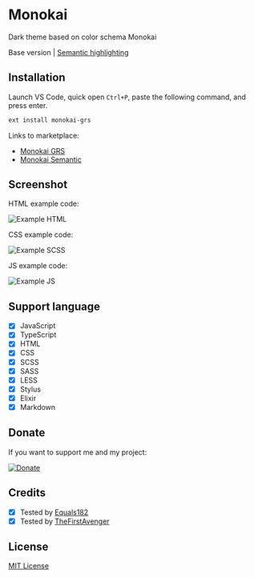# Monokai

Dark theme based on color schema Monokai

Base version | [Semantic highlighting](https://github.com/goliafrs/monokai-semantic)

## Installation

Launch VS Code, quick open `Ctrl+P`, paste the following command, and press enter.

```bash
ext install monokai-grs
```

Links to marketplace:

- [Monokai GRS](https://marketplace.visualstudio.com/items?itemName=goliafrs.monokai-grs)
- [Monokai Semantic](https://marketplace.visualstudio.com/items?itemName=goliafrs.monokai-semantic)

## Screenshot

HTML example code:

![Example HTML](https://github.com/goliafrs/monokai/raw/master/example-html.png)

CSS example code:

![Example SCSS](https://github.com/goliafrs/monokai/raw/master/example-scss.png)

JS example code:

![Example JS](https://github.com/goliafrs/monokai/raw/master/example-js.png)

## Support language

- [x] JavaScript
- [x] TypeScript
- [x] HTML
- [x] CSS
- [x] SCSS
- [x] SASS
- [x] LESS
- [x] Stylus
- [x] Elixir
- [x] Markdown

## Donate

If you want to support me and my project:

[![Donate](https://img.shields.io/badge/Donate-PayPal-blue.svg)](https://www.paypal.me/goliafrs)

## Credits

- [x] Tested by [Equals182](https://github.com/Equals182)
- [x] Tested by [TheFirstAvenger](https://github.com/TheFirstAvenger)

## License

[MIT License](https://github.com/goliafrs/monokai/blob/master/LICENSE)
